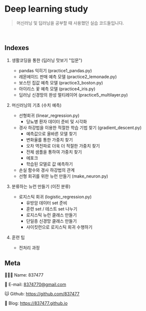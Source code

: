 # Deep learning study
> 머신러닝 및 딥러닝을 공부할 때 사용했던 실습 코드들입니다.

<br>

## Indexes
1. 생활코딩을 통한 (딥러닝 맛보기 "입문")
    - pandas 익히기 (practice1_pandas.py)
    - 레몬에이드 판매 예측 모델 (practice2_lemonade.py)
    - 보스턴 집값 예측 모델 (practice3_boston.py)
    - 아이리스 꽃 예측 모델 (practice4_iris.py)
    - 딥러닝 신경망의 완성 멀티레이어 (practice5_multilayer.py)

2. 머신러닝의 기초 (수치 예측)
    - 선형회귀 (linear_regression.py)
        - 당뇨병 환자 데이터 준비 및 시각화 
    - 경사 하강법을 이용한 적절한 학습 기법 찾기 (gradient_descent.py)
        - 예측값으로 올바른 모델 찾기
        - 변화율를 통한 가중치 찾기
        - 오차 역전파로 더욱 더 적절한 가중치 찾기
        - 전체 샘플을 통하여 가중치 찾기
        - 에포크
        - 학습된 모델로 값 예측하기
    - 손실 함수와 경사 하강법의 관계
    - 선형 회귀를 위한 뉴런 만들기 (make_neuron.py)

3. 분류하는 뉴런 만들기 (이진 분류)
    - 로지스틱 회귀 (logistic_regression.py)
        - 유방암 데이터 set 준비
        - 훈련 set / 테스트 set 나누기
        - 로지스틱 뉴런 클래스 만들기
        - 단일층 신경망 클래스 만들기
        - 사이킷런으로 로지스틱 회귀 수행하기

4. 훈련 팁
    - 전처리 과정
    



## Meta

🙋🏻‍♂️ Name: 837477

📧 E-mail: 8374770@gmail.com

🐱 Github: https://github.com/837477

📔 Blog: https://837477.github.io
